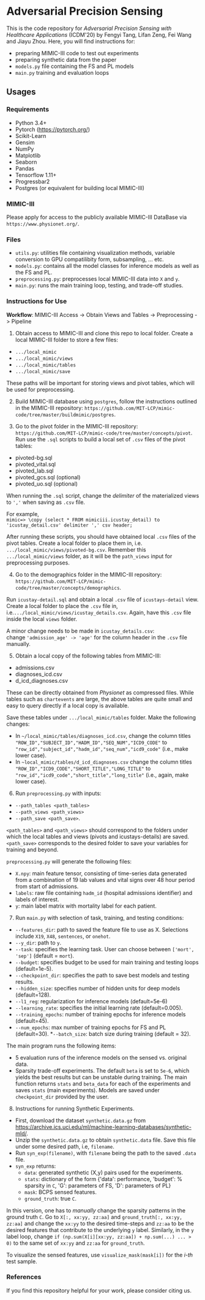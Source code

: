 # Adversarial Precision Sensing

This is the code repository for *Adversarial Precision Sensing with Healthcare Applications* (ICDM'20) by Fengyi Tang, Lifan Zeng, Fei Wang and Jiayu Zhou. 
Here, you will find instructions for:

* preparing MIMIC-III code to test out experiments
* preparing synthetic data from the paper
* `models.py` file containing the FS and PL models
* `main.py` training and evaluation loops

## Usages
### Requirements
* Python 3.4+
* Pytorch (https://pytorch.org/)
* Scikit-Learn
* Gensim
* NumPy
* Matplotlib
* Seaborn
* Pandas
* Tensorflow 1.11+
* Progressbar2
* Postgres (or equivalent for building local MIMIC-III)

### MIMIC-III ###
Please apply for access to the publicly available MIMIC-III DataBase via `https://www.physionet.org/`. 

### Files ###
* `utils.py`: utilities file containing visualization methods, variable conversion to GPU compatilibity form, subsampling, ... etc.
* `models.py`: contains all the model classes for inference models as well as the FS and PL. 
* `preprocessing.py`: preprocesses local MIMIC-III data into `X` and `y`.
* `main.py`: runs the main training loop, testing, and trade-off studies.  

### Instructions for Use ###

**Workflow**: MIMIC-III Access -> Obtain Views and Tables -> Preprocessing -> Pipeline

1. Obtain access to MIMIC-III and clone this repo to local folder. 
Create a local MIMIC-III folder to store a few files:
* `.../local_mimic`
* `.../local_mimic/views`
* `.../local_mimic/tables`
* `.../local_mimic/save`

These paths will be important for storing views and pivot tables, which will be used for preprocessing.

2. Build MIMIC-III database using `postgres`, follow the instructions outlined in the MIMIC-III repository: 
`https://github.com/MIT-LCP/mimic-code/tree/master/buildmimic/postgres`.

3. Go to the pivot folder in the MIMIC-III repository:
`https://github.com/MIT-LCP/mimic-code/tree/master/concepts/pivot`.
Run use the `.sql` scripts to build a local set of `.csv` files of the pivot tables:
* pivoted-bg.sql 
* pivoted_vital.sql
* pivoted_lab.sql
* pivoted_gcs.sql (optional)
* pivoted_uo.sql (optional)

When running the `.sql` script, change the _delimiter_ of the materialized views to `','` when saving as `.csv` file.  

For example,  
`mimic=> \copy (select * FROM mimiciii.icustay_detail) to 'icustay_detail.csv' delimiter ',' csv header;`

After running these scripts, you should have obtained local `.csv` files of the pivot tables. 
Create a local folder to place them in, i.e. `.../local_mimic/views/pivoted-bg.csv`. 
Remember this `.../local_mimic/views` folder, as it will be the `path_views` input for preprocessing purposes.

4. Go to the demographics folder in the MIMIC-III repository:
`https://github.com/MIT-LCP/mimic-code/tree/master/concepts/demographics`.

Run `icustay-detail.sql` and obtain a local `.csv` file of `icustays-detail` view. 
Create a local folder to place the `.csv` file in, i.e.`.../local_mimic/views/icustay_details.csv`. 
Again, have this `.csv` file inside the local `views` folder.

A minor change needs to be made in `icustay_details.csv`:  
change `'admission_age' -> 'age'` for the column header in the `.csv` file manually. 

5. Obtain a local copy of the following tables from MIMIC-III:
* admissions.csv
* diagnoses_icd.csv
* d_icd_diagnoses.csv

These can be directly obtained from *Physionet* as compressed files. 
While tables such as `chartevents` are large, the above tables are quite small and easy to query directly if a local copy is available. 

Save these tables under `.../local_mimic/tables` folder. 
Make the following changes: 
* In `~/local_mimic/tables/diagnoses_icd.csv`, change the column titles `"ROW_ID","SUBJECT_ID","HADM_ID","SEQ_NUM","ICD9_CODE"` to
`"row_id","subject_id","hadm_id","seq_num","icd9_code"` (i.e., make lower case). 
* In `~local_mimic/tables/d_icd_diagnoses.csv` change the column titles `"ROW_ID","ICD9_CODE","SHORT_TITLE","LONG_TITLE"` to
`"row_id","icd9_code","short_title","long_title"` (i.e., again, make lower case). 

6. Run `preprocessing.py` with inputs: 
* `--path_tables <path_tables>`
* `--path_views <path_views>`
* `--path_save <path_save>`.

`<path_tables>` and `<path_views>`  should correspond to the folders under which the local tables and views (pivots and icustays-details) are saved.
 `<path_save>` corresponds to the desired folder to save your variables for training and beyond.
 
 `preprocessing.py` will generate the following files:
 * `X.npy`: main feature tensor, consisting of time-series data generated from a combination of 19 lab values and vital signs over 48 hour period from start of admissions. 
 * `labels`:  raw file containing `hadm_id` (hospital admissions identifier) and labels of interest. 
 * `y`: main label matrix with mortality label for each patient.   
 
7. Run `main.py` with selection of task, training, and testing conditions:
* `--features_dir`: path to saved the feature file to use as X. Selections include `X19`, `X48`, `sentences`, or `onehot`.
* `--y_dir`: path to `y`.
* `--task`: specifies the learning task. User can choose between `['mort', 'sep']` (default = `mort`).
* `--budget`: specifies budget to be used for main training and testing loops (default=1e-5).
* `--checkpoint_dir`: specifies the path to save best models and testing results. 
* `--hidden_size`: specifies number of hidden units for deep models (default=128). 
* `--l1_reg`: regularization for inference models (default=5e-6)
* `--learning_rate`: specifies the initial learning rate (default=0.005).
* `--training_epochs`: number of training epochs for inference models (default=45).
* `--num_epochs`: max number of training epochs for FS and PL (default=30).
*`--batch_size`: batch size during training (default = 32).

The main program runs the following items:
 + 5 evaluation runs of the inference models on the sensed vs. original data.
 + Sparsity trade-off experiments.
The default `beta` is set to `5e-6`, which yields the best results but can be unstable during training. 
The main function returns `stats` and `beta_data` for each of the experiments and saves `stats` (main experiments). 
Models are saved under `checkpoint_dir` provided by the user.

8. Instructions for running Synthetic Experiments.
* First, download the dataset `synthetic.data.gz` from https://archive.ics.uci.edu/ml/machine-learning-databases/synthetic-mld/.
* Unzip the `synthetic.data.gz` to obtain `synthetic.data` file. Save this file under some desired path, i.e, `filename`.
* Run `syn_exp(filename)`, with `filename` being the path to the saved `.data` file.
* `syn_exp` returns: 
	+ `data`: generated synthetic (X,y) pairs used for the experiments. 
	+ `stats`: dictionary of the form {'data': performance, 'budget': % sparsity in `C`, 'G': parameters of FS, 'D': parameters of PL}
	+ `mask`: BCPS sensed features.
	+ `ground_truth`: true `C`. 

In this version, one has to _manually_ change the sparsity patterns in the ground truth `C`. 
Go to `X[:, xx:yy, zz:aa]` and `ground_truth[:, xx:yy, zz:aa]` and change the `xx:yy` to the desired time-steps and `zz:aa` to be the desired features that contribute to the underlying `y` label. 
Similarly, in the `y` label loop, change `if (np.sum(X[i][xx:yy, zz:aa]) + np.sum(...) ... > 0)` to the same set of `xx:yy` and `zz:aa` for `ground_truth`. 

To visualize the sensed features, use `visualize_mask(mask[i])` for the _i-th_ test sample. 

### References ###

If you find this repository helpful for your work, please consider citing us.
<!-- 
```
@article{Tang2020AdversarialPS,
	title={Adversarial Precision Sensing with Healthcare Applications},
	author={Fengyi Tang and Lifan Zeng and Fei Wang and Jiayu Zhou},
	journal={IEEE International Conference on Data Mining (ICDM)},
  	year={2020},
  	pages={000-999}

}
``` -->